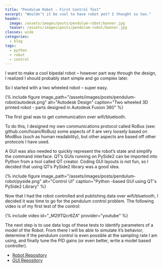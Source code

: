 ```yaml
---
title: "Pendulum Robot - First Control Test"
excerpt: "Wouldn’t it be cool to have robot pet? I thought so too."
header:
  image: /assets/images/posts/pendulum-robot/banner.jpg
  teaser: /assets/images/posts/pendulum-robot/banner.jpg
classes: wide
categories:
  - blog
tags:
  - python
  - robot
  - control
---
```


I want to make a cool bipedal robot – however part way through the design, I realized I should probably start simple and go complex later.

So I started with a two wheeled robot – super easy.

{% include figure image_path="/assets/images/posts/pendulum-robot/autodesk.png" alt="Autodesk Design" caption="Two wheeled 3D printed robot - parts designed in Autodesk Fusion 360" %}

The first goal was to get communication over wifi/bluetooth.

To do this, I designed my own communications protocol called RoBus (see: github.com/hoani/RoBus) some aspects of it are very loosely based on ModBus (such as human readability), but other aspects are based off other protocols I have used.

A GUI was also needed to quickly represent the robot’s state and simplify the command interface. QT’s GUIs running on PySide2 can be imported into Python from a tool called QT creator. Coding GUI layouts is not fun, so I decided that using QT’s PySide2 library was a good idea.

{% include figure image_path="/assets/images/posts/pendulum-robot/pyside.png" alt="Control UI" caption="Python -based GUI using QT's PySide2 Library" %}

Now that I had the robot controlled and publishing data over wifi/bluetooth, I decided it was time to go for the pendulum control problem. The following video is of my first test of the control:

{% include video id="_M29TQcr6ZA" provider="youtube" %}

The next step is to use data logs of these tests to identify parameters of a model of the Robot. From there I will be able to simulate it’s behavior, determine if the pendulum control is even possible at the sampling rate I am using, and finally tune the PID gains (or even better, write a model based controller).

* [Robot Repository](gitlab.com/hoani/pendulumbot)
* [GUI Repository](gitlab.com/hoani/pyguicomms)
